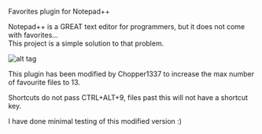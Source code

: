 Favorites plugin for Notepad++

Notepad++ is a GREAT text editor for programmers, but it does not come with favorites... <br>
This project is a simple solution to that problem.

![alt tag](https://raw.githubusercontent.com/heldersepu/nppfavorites/wiki/NppFav.png)

This plugin has been modified by Chopper1337 to increase the max number of favourite files to 13.

Shortcuts do not pass CTRL+ALT+9, files past this will not have a shortcut key.

I have done minimal testing of this modified version :)